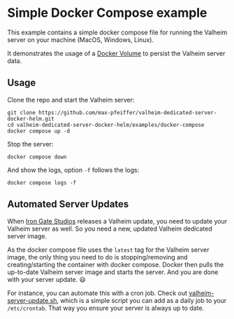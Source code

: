 # Simple Docker Compose example
This example contains a simple docker compose file for running the Valheim server on your machine (MacOS, Windows, Linux).

It demonstrates the usage of a [Docker Volume](https://docs.docker.com/storage/volumes/) to persist the Valheim server data.

## Usage
Clone the repo and start the Valheim server:
```shell
git clone https://github.com/max-pfeiffer/valheim-dedicated-server-docker-helm.git
cd valheim-dedicated-server-docker-helm/examples/docker-compose
docker compose up -d
```
Stop the server:
```shell
docker compose down
```
And show the logs, option `-f` follows the logs:
```shell
docker compose logs -f
```

## Automated Server Updates
When [Iron Gate Studios](https://irongate.se/) releases a Valheim update, you need to update your Valheim server as
well. So you need a new, updated Valheim dedicated server image.

As the docker compose file uses the `latest` tag for the Valheim server image, the only thing you need to do is
stopping/removing and creating/starting the container with docker compose. Docker then pulls the up-to-date Valheim
server image and starts the server. And you are done with your server update. :smiley: 

For instance, you can automate this with a cron job. Check out [valheim-server-update.sh](valheim-server-update.sh),
which is a simple script you can add as a daily job to your `/etc/crontab`. That way you ensure your server is always
up to date. 
